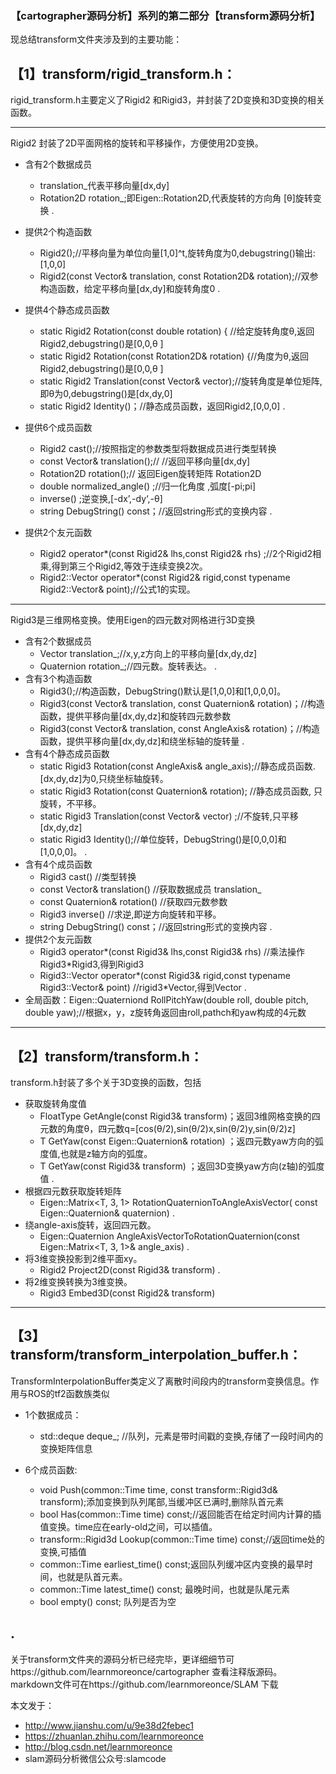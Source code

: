 

 
### 【cartographer源码分析】系列的第二部分【transform源码分析】 
现总结transform文件夹涉及到的主要功能：

## 【1】transform/rigid_transform.h：
rigid_transform.h主要定义了Rigid2 和Rigid3，并封装了2D变换和3D变换的相关函数。

---
 Rigid2 封装了2D平面网格的旋转和平移操作，方便使用2D变换。
 
- 含有2个数据成员
  * translation_代表平移向量[dx,dy]
  * Rotation2D rotation_;即Eigen::Rotation2D,代表旋转的方向角 [θ]旋转变换
.

- 提供2个构造函数
    * Rigid2();//平移向量为单位向量[1,0]^t,旋转角度为0,debugstring()输出:[1,0,0]
    * Rigid2(const Vector& translation, const Rotation2D& rotation);//双参构造函数，给定平移向量[dx,dy]和旋转角度0
.

- 提供4个静态成员函数
    * static Rigid2 Rotation(const double rotation) { //给定旋转角度θ,返回Rigid2,debugstring()是[0,0,θ ]
    * static Rigid2 Rotation(const Rotation2D& rotation) {//角度为θ,返回Rigid2,debugstring()是[0,0,θ ]
    * static Rigid2 Translation(const Vector& vector);//旋转角度是单位矩阵,即θ为0,debugstring()是[dx,dy,0]
    * static Rigid2<FloatType> Identity()；//静态成员函数，返回Rigid2,[0,0,0]
.
   
- 提供6个成员函数
    *  Rigid2<OtherType> cast();//按照指定的参数类型将数据成员进行类型转换
    *  const Vector& translation();// //返回平移向量[dx,dy]
    *  Rotation2D rotation();// 返回Eigen旋转矩阵 Rotation2D
    *  double normalized_angle() ;//归一化角度 ,弧度[-pi;pi]
    *  inverse() ;逆变换,[-dx’,-dy‘,-θ]
    *  string DebugString() const；//返回string形式的变换内容
.
-  提供2个友元函数
    * Rigid2<FloatType> operator*(const Rigid2<FloatType>& lhs,const Rigid2<FloatType>& rhs) ;//2个Rigid2相乘,得到第三个Rigid2,等效于连续变换2次。
    *  Rigid2<FloatType>::Vector operator*(const Rigid2<FloatType>& rigid,const typename Rigid2<FloatType>::Vector& point);//公式1的实现。

---
Rigid3是三维网格变换。使用Eigen的四元数对网格进行3D变换

-  含有2个数据成员
    * Vector translation_;//x,y,z方向上的平移向量[dx,dy,dz]
    * Quaternion rotation_;//四元数。旋转表达。
.
-  含有3个构造函数
    * Rigid3();//构造函数，DebugString()默认是[1,0,0]和[1,0,0,0]。
    * Rigid3(const Vector& translation, const Quaternion& rotation)；//构造函数，提供平移向量[dx,dy,dz]和旋转四元数参数
     * Rigid3(const Vector& translation, const AngleAxis& rotation)；//构造函数，提供平移向量[dx,dy,dz]和绕坐标轴的旋转量
.
-  含有4个静态成员函数
    * static Rigid3 Rotation(const AngleAxis& angle_axis);//静态成员函数.[dx,dy,dz]为0,只绕坐标轴旋转。
    * static Rigid3 Rotation(const Quaternion& rotation); //静态成员函数, 只旋转，不平移。
    * static Rigid3 Translation(const Vector& vector) ;//不旋转,只平移[dx,dy,dz]
    * static Rigid3<FloatType> Identity();//单位旋转，DebugString()是[0,0,0]和[1,0,0,0]。
.
-  含有4个成员函数
     * Rigid3<OtherType> cast() //类型转换
    * const Vector& translation() //获取数据成员 translation_
     * const Quaternion& rotation() //获取四元数参数
    * Rigid3 inverse()  //求逆,即逆方向旋转和平移。
    *  string DebugString() const；//返回string形式的变换内容
 .
-  提供2个友元函数
    * Rigid3<FloatType> operator*(const Rigid3<FloatType>& lhs,const Rigid3<FloatType>& rhs) //乘法操作Rigid3*Rigid3,得到Rigid3
    * Rigid3<FloatType>::Vector operator*(const Rigid3<FloatType>& rigid,const typename Rigid3<FloatType>::Vector& point)  //rigid3*Vector,得到Vector
.
- 全局函数：Eigen::Quaterniond RollPitchYaw(double roll, double pitch, double yaw);//根据x，y，z旋转角返回由roll,pathch和yaw构成的4元数

---


## 【2】transform/transform.h：
transform.h封装了多个关于3D变换的函数，包括

- 获取旋转角度值
     * FloatType GetAngle(const Rigid3<FloatType>& transform)；返回3维网格变换的四元数的角度θ，四元数q=[cos(θ/2),sin(θ/2)x,sin(θ/2)y,sin(θ/2)z]
    * T GetYaw(const Eigen::Quaternion<T>& rotation) ；返四元数yaw方向的弧度值,也就是z轴方向的弧度。
     * T GetYaw(const Rigid3<T>& transform) ；返回3D变换yaw方向(z轴)的弧度值
 . 
- 根据四元数获取旋转矩阵
    * Eigen::Matrix<T, 3, 1> RotationQuaternionToAngleAxisVector( const Eigen::Quaternion<T>& quaternion) 
.
- 绕angle-axis旋转，返回四元数。
    * Eigen::Quaternion<T> AngleAxisVectorToRotationQuaternion(const Eigen::Matrix<T, 3, 1>& angle_axis)
.
- 将3维变换投影到2维平面xy。
    * Rigid2<T> Project2D(const Rigid3<T>& transform)
 .
- 将2维变换转换为3维变换。
    * Rigid3<T> Embed3D(const Rigid2<T>& transform)


 ---
 
 
## 【3】transform/transform_interpolation_buffer.h：
TransformInterpolationBuffer类定义了离散时间段内的transform变换信息。作用与ROS的tf2函数族类似

- 1个数据成员：

    * std::deque<TimestampedTransform> deque_; //队列，元素是带时间戳的变换,存储了一段时间内的变换矩阵信息

- 6个成员函数:
    * void Push(common::Time time, const transform::Rigid3d& transform);添加变换到队列尾部,当缓冲区已满时,删除队首元素
    *  bool Has(common::Time time) const;//返回能否在给定时间内计算的插值变换。time应在early-old之间，可以插值。
    *  transform::Rigid3d Lookup(common::Time time) const;//返回time处的变换,可插值
    *  common::Time earliest_time() const;返回队列缓冲区内变换的最早时间，也就是队首元素。
    *  common::Time latest_time() const; 最晚时间，也就是队尾元素
     *  bool empty() const; 队列是否为空
 
.
  ---


关于transform文件夹的源码分析已经完毕，更详细细节可https://github.com/learnmoreonce/cartographer 查看注释版源码。
markdown文件可在https://github.com/learnmoreonce/SLAM 下载



本文发于：
*  http://www.jianshu.com/u/9e38d2febec1
*  https://zhuanlan.zhihu.com/learnmoreonce
*  http://blog.csdn.net/learnmoreonce
*  slam源码分析微信公众号:slamcode
